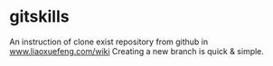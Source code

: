 # gitskills
An instruction of clone exist repository from github in www.liaoxuefeng.com/wiki
Creating a new branch is quick & simple.
